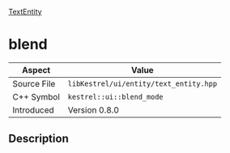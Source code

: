[TextEntity](index)
# blend
| Aspect | Value |
| --- | --- |
| Source File | `libKestrel/ui/entity/text_entity.hpp` |
| C++ Symbol | `kestrel::ui::blend_mode` |
| Introduced | Version 0.8.0 |
## Description

